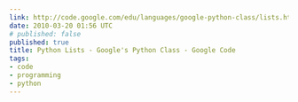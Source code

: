 ```yaml
---
link: http://code.google.com/edu/languages/google-python-class/lists.html
date: 2010-03-20 01:56 UTC
# published: false
published: true
title: Python Lists - Google's Python Class - Google Code
tags:
- code
- programming
- python
---
```



